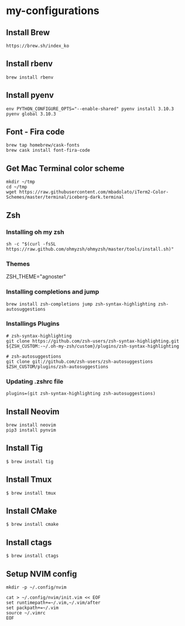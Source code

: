 # my-configurations

## Install Brew
```
https://brew.sh/index_ko
```

## Install rbenv
```
brew install rbenv
```

## Install pyenv

```
env PYTHON_CONFIGURE_OPTS="--enable-shared" pyenv install 3.10.3
pyenv global 3.10.3
```

## Font - Fira code

```
brew tap homebrew/cask-fonts
brew cask install font-fira-code
```

## Get Mac Terminal color scheme
```
mkdir ~/tmp
cd ~/tmp
wget https://raw.githubusercontent.com/mbadolato/iTerm2-Color-Schemes/master/terminal/iceberg-dark.terminal
```

## Zsh

### Installing oh my zsh
```
sh -c "$(curl -fsSL https://raw.github.com/ohmyzsh/ohmyzsh/master/tools/install.sh)"
```

### Themes

ZSH_THEME="agnoster"

### Installing completions and jump
```
brew install zsh-completions jump zsh-syntax-highlighting zsh-autosuggestions
```


### Installings Plugins
```
# zsh-syntax-highlighting
git clone https://github.com/zsh-users/zsh-syntax-highlighting.git ${ZSH_CUSTOM:-~/.oh-my-zsh/custom}/plugins/zsh-syntax-highlighting

# zsh-autosuggestions
git clone git://github.com/zsh-users/zsh-autosuggestions $ZSH_CUSTOM/plugins/zsh-autosuggestions
```

### Updating .zshrc file
`plugins=(git zsh-syntax-highlighting zsh-autosuggestions)`

## Install Neovim
```shell
brew install neovim
pip3 install pynvim
```

## Install Tig
```$ brew install tig```

## Install Tmux
```$ brew install tmux```

## Install CMake
```$ brew install cmake```

## Install ctags
```$ brew install ctags```

## Setup NVIM config

```
mkdir -p ~/.config/nvim
```

```
cat > ~/.config/nvim/init.vim << EOF
set runtimepath+=~/.vim,~/.vim/after
set packpath+=~/.vim
source ~/.vimrc
EOF
```
